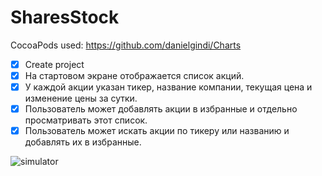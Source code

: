 # SharesStock

CocoaPods used: https://github.com/danielgindi/Charts

- [x] Create project
- [x] На стартовом экране отображается список акций. 
- [x] У каждой акции указан тикер, название компании, текущая цена и изменение цены за сутки.
- [x] Пользователь может добавлять акции в избранные и отдельно просматривать этот список.
- [x] Пользователь может искать акции по тикеру или названию и добавлять их в избранные.

![simulator](https://user-images.githubusercontent.com/18566369/118388067-e57d2e00-b62a-11eb-95a7-6bd10323f7a6.png)
